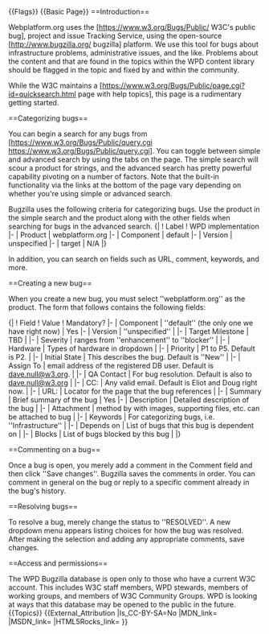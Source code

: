 {{Flags}}
{{Basic Page}}
==Introduction==

Webplatform.org uses the [https://www.w3.org/Bugs/Public/ W3C's public bug], project and issue Tracking Service, using the open-source [http://www.bugzilla.org/ bugzilla] platform. We use this tool for bugs about infrastructure problems, administrative issues, and the like. Problems about the content and that are found in the topics within the WPD content library should be flagged in the topic and fixed by and within the community. 

While the W3C maintains a [https://www.w3.org/Bugs/Public/page.cgi?id=quicksearch.html page with help topics], this page is a rudimentary getting started.

==Categorizing bugs==

You can begin a search for any bugs from [https://www.w3.org/Bugs/Public/query.cgi https://www.w3.org/Bugs/Public/query.cgi]. You can toggle between simple and advanced search by using the tabs on the page. The simple search will scour a product for strings, and the advanced search has pretty powerful capability pivoting on a number of factors. Note that the built-in functionality via the links at the bottom of the page vary depending on whether you're using simple or advanced search.

Bugzilla uses the following criteria for categorizing bugs. Use the product in the simple search and the product along with the other fields when searching for bugs in the advanced search.
{|
! Label
! WPD implementation
|-
| Product
| webplatform.org
|-
| Component
| default
|-
| Version
| unspecified
|-
| target
| N/A
|}

In addition, you can search on fields such as URL, comment, keywords, and more. 

==Creating a new bug==

When you create a new bug, you must select ''webplatform.org'' as the product. The form that follows contains the following fields:

{|
! Field
! Value
! Mandatory?
|-
| Component
| ''default'' (the only one we have right now)
| Yes
|-
| Version
| ''unspecified''
| 
|-
| Target Milestone
| TBD
| 
|-
| Severity
| ranges from ''enhancement'' to ''blocker''
| 
|-
| Hardware
| Types of hardware in dropdown
| 
|-
| Priority
| P1 to P5. Default is P2.
| 
|-
| Initial State
| This describes the bug. Default is ''New''
| 
|-
| Assign To
| email address of the registered DB user. Default is dave.null@w3.org.
| 
|-
| QA Contact
| For bug resolution. Default is also to dave.null@w3.org
| 
|-
| CC:
| Any valid email. Default is Eliot and Doug right now.
| 
|-
| URL:
| Locator for the page that the bug references
| 
|-
| Summary
| Brief summary of the bug
| Yes
|-
| Description
| Detailed description of the bug
| 
|-
| Attachment
| method by with images, supporting files, etc. can be attached to bug
| 
|-
| Keywords
| For categorizing bugs, i.e. ''Infrastructure''
| 
|-
| Depends on
| List of bugs that this bug is dependent on
| 
|-
| Blocks
| List of bugs blocked by this bug
| 
|}

==Commenting on a bug==

Once a bug is open, you merely add a comment in the Comment field and then click ''Save changes''. Bugzilla saves the comments in order. You can comment in general on the bug or reply to a specific comment already in the bug's history. 

==Resolving bugs==

To resolve a bug, merely change the status to ''RESOLVED''. A new dropdown menu appears listing choices for how the bug was resolved. After making the selection and adding any appropriate comments, save changes.

==Access and permissions==

The WPD Bugzilla database is open only to those who have a current W3C account. This includes W3C staff members, WPD stewards, members of working groups, and members of W3C Community Groups. WPD is looking at ways that this database may be opened to the public in the future.
{{Topics}}
{{External_Attribution
|Is_CC-BY-SA=No
|MDN_link=
|MSDN_link=
|HTML5Rocks_link=
}}